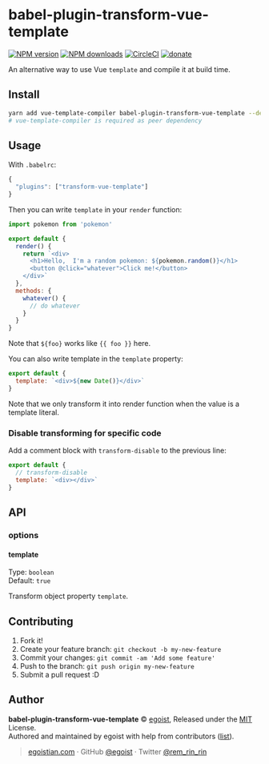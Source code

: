 # babel-plugin-transform-vue-template

[![NPM version](https://img.shields.io/npm/v/babel-plugin-transform-vue-template.svg?style=flat)](https://npmjs.com/package/babel-plugin-transform-vue-template) [![NPM downloads](https://img.shields.io/npm/dm/babel-plugin-transform-vue-template.svg?style=flat)](https://npmjs.com/package/babel-plugin-transform-vue-template) [![CircleCI](https://circleci.com/gh/egoist/babel-plugin-transform-vue-template/tree/master.svg?style=shield)](https://circleci.com/gh/egoist/babel-plugin-transform-vue-template/tree/master)  [![donate](https://img.shields.io/badge/$-donate-ff69b4.svg?maxAge=2592000&style=flat)](https://github.com/egoist/donate)

An alternative way to use Vue `template` and compile it at build time.

## Install

```bash
yarn add vue-template-compiler babel-plugin-transform-vue-template --dev
# vue-template-compiler is required as peer dependency
```

## Usage

With `.babelrc`:

```js
{
  "plugins": ["transform-vue-template"]
}
```

Then you can write `template` in your `render` function:

```js
import pokemon from 'pokemon'

export default {
  render() {
    return `<div>
      <h1>Hello,  I'm a random pokemon: ${pokemon.random()}</h1>
      <button @click="whatever">Click me!</button>
    </div>`
  },
  methods: {
    whatever() {
      // do whatever
    }
  }
}
```

Note that `${foo}` works like `{{ foo }}` here.

You can also write template in the `template` property:

```js
export default {
  template: `<div>${new Date()}</div>`
}
```

Note that we only transform it into render function when the value is a template literal.

### Disable transforming for specific code

Add a comment block with `transform-disable` to the previous line:

```js
export default {
  // transform-disable
  template: `<div></div>`
}
```

## API

### options

#### template

Type: `boolean`<br>
Default: `true`

Transform object property `template`.

## Contributing

1. Fork it!
2. Create your feature branch: `git checkout -b my-new-feature`
3. Commit your changes: `git commit -am 'Add some feature'`
4. Push to the branch: `git push origin my-new-feature`
5. Submit a pull request :D


## Author

**babel-plugin-transform-vue-template** © [egoist](https://github.com/egoist), Released under the [MIT](./LICENSE) License.<br>
Authored and maintained by egoist with help from contributors ([list](https://github.com/egoist/babel-plugin-transform-vue-template/contributors)).

> [egoistian.com](https://egoistian.com) · GitHub [@egoist](https://github.com/egoist) · Twitter [@rem_rin_rin](https://twitter.com/rem_rin_rin)
